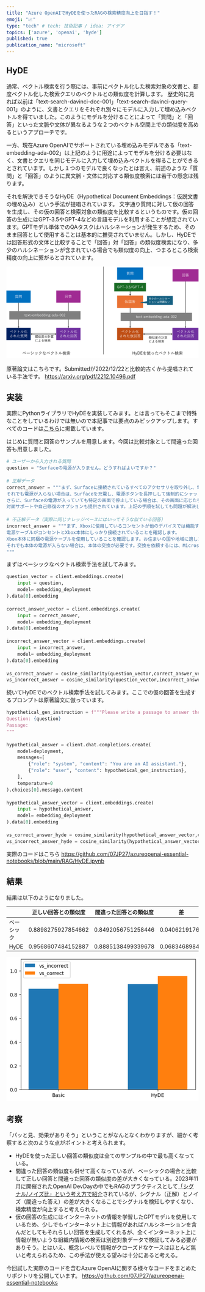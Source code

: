 ```yaml
---
title: "Azure OpenAIでHyDEを使ったRAGの検索精度向上を目指す！"
emoji: "📈"
type: "tech" # tech: 技術記事 / idea: アイデア
topics: ['azure', 'openai', 'hyde']
published: true
publication_name: "microsoft"
---
```


## HyDE
通常、ベクトル検索を行う際には、事前にベクトル化した検索対象の文書と、都度ベクトル化した検索クエリのベクトルとの類似度を計算します。
歴史的に見れば以前は「text-search-davinci-doc-001」「text-search-davinci-query-001」のように、文書とクエリをそれぞれ別々にモデルに入力して埋め込みベクトルを得ていました。このようにモデルを分けることによって「質問」と「回答」といった文脈や文体が異なるような２つのベクトル空間上での類似度を高めるというアプローチです。

一方、現在Azure OpenAIでサポートされている埋め込みモデルである「text-embedding-ada-002」は上記のように用途によってモデルを分ける必要はなく、文書とクエリを同じモデルに入力して埋め込みベクトルを得ることができるとされています。しかし１つのモデルで良くなったとは言え、前述のような「質問」と「回答」のように異文脈・文体に対応する類似度検索には若干の懸念は残ります。

それを解決できそうなHyDE（Hypothetical Document Embeddings：仮説文書の埋め込み）という手法が提唱されています。
文字通り質問に対して仮の回答を生成し、その仮の回答と検索対象の類似度を比較するというものです。仮の回答の生成にはGPT-3.5やGPT-4などの言語モデルを利用することが想定されています。GPTモデル単体でのQAタスクはハルシネーションが発生するため、そのまま回答として使用することは基本的に推奨されていません。しかし、HyDEでは回答形式の文体と比較することで「回答」対「回答」の類似度検索になり、多少のハルシネーションが含まれている場合でも類似度の向上、つまるところ検索精度の向上に繋がるとされています。

![overview](/images/azure-openai-hyde/overview.png)

原著論文はこちらです。Submittedが2022/12/22と比較的古くから提唱されている手法です。
https://arxiv.org/pdf/2212.10496.pdf

## 実装
実際にPythonライブラリでHyDEを実装してみます。とは言ってもそこまで特殊なことをしているわけでは無いので本記事では要点のみピックアップします。すべてのコードは[こちら]()に掲載しています。

はじめに質問と回答のサンプルを用意します。今回は比較対象として間違った回答も用意しました。
```python
# ユーザーから入力される質問
question = "Surfaceの電源が入りません。どうすればよいですか？"

# 正解データ
correct_answer = """まず、Surfaceに接続されているすべてのアクセサリを取り外し、電源ボタンを押してみてください。
それでも電源が入らない場合は、Surfaceを充電し、電源ボタンを長押しして強制的にシャットダウンし、再起動してみてください。
さらに、Surfaceの電源が入っていても特定の画面で停止している場合は、その画面に応じた手順を実行してください。
対面サポートや自己修復のオプションも提供されています。上記の手順を試しても問題が解決しない場合は、サポート窓口でお問い合わせください。"""

# 不正解データ（実際に同じナレッジベースにはいってそうな似ている回答）
incorrect_answer = """まず、Xboxに使用しているコンセントが他のデバイスでは機能することを確認します。
電源ケーブルがコンセントとXbox本体にしっかり接続されていることを確認します。
Xbox本体に同梱の電源ケーブルを使用していることを確認します。お住まいの国や地域に適した電源ケーブルが同梱されています。
それでも本体の電源が入らない場合は、本体の交換が必要です。交換を依頼するには、Microsoft アカウントで [デバイス サービス と修理] にサインインして、サービス注文を送信します。
"""
```

まずはベーシックなベクトル検索手法を試してみます。
```python
question_vector = client.embeddings.create(
    input = question,
    model= embedding_deployment
).data[0].embedding

correct_answer_vector = client.embeddings.create(
    input = correct_answer,
    model= embedding_deployment
).data[0].embedding

incorrect_answer_vector = client.embeddings.create(
    input = incorrect_answer,
    model= embedding_deployment
).data[0].embedding

vs_correct_answer = cosine_similarity(question_vector,correct_answer_vector)
vs_incorrect_answer = cosine_similarity(question_vector,incorrect_answer_vector)
```

続いてHyDEでのベクトル検索手法を試してみます。ここでの仮の回答を生成するプロンプトは原著論文に倣っています。
```python
hypothetical_gen_instruction = f"""Please write a passage to answer the question
Question: {question}
Passage:
"""

hypothetical_answer = client.chat.completions.create(
    model=deployment,
    messages=[
        {"role": "system", "content": "You are an AI assistant."},
        {"role": "user", "content": hypothetical_gen_instruction},
    ],
    temperature=0
).choices[0].message.content

hypothetical_answer_vector = client.embeddings.create(
    input = hypothetical_answer,
    model= embedding_deployment
).data[0].embedding

vs_correct_answer_hyde = cosine_similarity(hypothetical_answer_vector,correct_answer_vector)
vs_incorrect_answer_hyde = cosine_similarity(hypothetical_answer_vector,incorrect_answer_vector)
```

実際のコードはこちら
https://github.com/07JP27/azureopenai-essential-notebooks/blob/main/RAG/HyDE.ipynb


## 結果
結果は以下のようになりました。

| | 正しい回答との類似度 | 間違った回答との類似度 |差|
|---|---|---|---|
| ベーシック | 0.8898275927854662 | 0.8492056751258446 |0.04062191765|
| HyDE | 0.9568607484152887 | 0.8885138499339678 |0.06834689848|

![結果](/images/azure-openai-hyde/result.png)

## 考察
「パッと見、効果がありそう」ということがなんとなくわかりますが、細かく考察すると次のような点がポイントと考えられます。
- HyDEを使った正しい回答の類似度は全てのサンプルの中で最も高くなっている。
- 間違った回答の類似度も併せて高くなっているが、ベーシックの場合と比較して正しい回答と間違った回答の類似度の差が大きくなっている。2023年11月に開催されたOpenAI DevDayの中でもRAGのプラクティスとして[「シグナル/ノイズ比」という考え方で紹介](https://youtu.be/ahnGLM-RC1Y?si=-VFIoYLiMfPt3AYz&t=1286)されているが、シグナル（正解）とノイズ（間違った答え）の差が大きくなることでシグナルを検知しやすくなり、検索精度が向上すると考えられる。
- 仮の回答の生成にはインターネットの情報を学習したGPTモデルを使用しているため、少しでもインターネット上に情報があればハルシネーションを含んだとしてもそれらしい回答を生成してくれるが、全くインターネット上に情報が無いような組織内情報の検索は別途対象データで検証してみる必要がありそう。とはいえ、概念レベルで情報がクローズドなケースはほとんど無いと考えられるため、この手法が使える望みは十分にあると考える。


今回試した実際のコードを含むAzure OpenAIに関する様々なコードをまとめたリポジトリを公開しています。
https://github.com/07JP27/azureopenai-essential-notebooks

